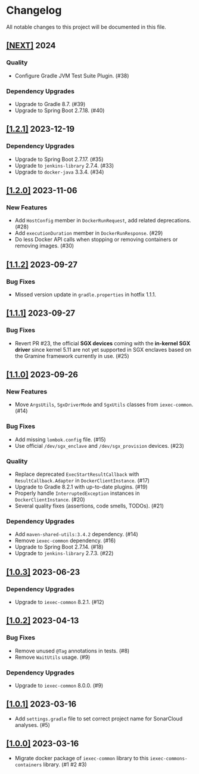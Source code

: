 # Changelog

All notable changes to this project will be documented in this file.

## [[NEXT]](https://github.com/iExecBlockchainComputing/iexec-commons-containers/releases/tag/vNEXT) 2024

### Quality

- Configure Gradle JVM Test Suite Plugin. (#38)

### Dependency Upgrades

- Upgrade to Gradle 8.7. (#39)
- Upgrade to Spring Boot 2.7.18. (#40)

## [[1.2.1]](https://github.com/iExecBlockchainComputing/iexec-commons-containers/releases/tag/v1.2.1) 2023-12-19

### Dependency Upgrades

- Upgrade to Spring Boot 2.7.17. (#35)
- Upgrade to `jenkins-library` 2.7.4. (#33)
- Upgrade to `docker-java` 3.3.4. (#34)

## [[1.2.0]](https://github.com/iExecBlockchainComputing/iexec-commons-containers/releases/tag/v1.2.0) 2023-11-06

### New Features

- Add `HostConfig` member in `DockerRunRequest`, add related deprecations. (#28)
- Add `executionDuration` member in `DockerRunResponse`. (#29)
- Do less Docker API calls when stopping or removing containers or removing images. (#30)

## [[1.1.2]](https://github.com/iExecBlockchainComputing/iexec-commons-containers/releases/tag/v1.1.2) 2023-09-27

### Bug Fixes

- Missed version update in `gradle.properties` in hotfix 1.1.1.

## [[1.1.1]](https://github.com/iExecBlockchainComputing/iexec-commons-containers/releases/tag/v1.1.1) 2023-09-27

### Bug Fixes

- Revert PR #23, the official **SGX devices** coming with the **in-kernel SGX driver** since kernel 5.11
  are not yet supported in SGX enclaves based on the Gramine framework currently in use. (#25)

## [[1.1.0]](https://github.com/iExecBlockchainComputing/iexec-commons-containers/releases/tag/v1.1.0) 2023-09-26

### New Features

- Move `ArgsUtils`, `SgxDriverMode` and `SgxUtils` classes from `iexec-common`. (#14)

### Bug Fixes

- Add missing `lombok.config` file. (#15)
- Use official `/dev/sgx_enclave` and `/dev/sgx_provision` devices. (#23)

### Quality

- Replace deprecated `ExecStartResultCallback` with `ResultCallback.Adapter` in `DockerClientInstance`. (#17)
- Upgrade to Gradle 8.2.1 with up-to-date plugins. (#19)
- Properly handle `InterruptedException` instances in `DockerClientInstance`. (#20)
- Several quality fixes (assertions, code smells, TODOs). (#21)

### Dependency Upgrades

- Add `maven-shared-utils:3.4.2` dependency. (#14)
- Remove `iexec-common` dependency. (#16)
- Upgrade to Spring Boot 2.7.14. (#18)
- Upgrade to `jenkins-library` 2.7.3. (#22)

## [[1.0.3]](https://github.com/iExecBlockchainComputing/iexec-commons-containers/releases/tag/v1.0.3) 2023-06-23

### Dependency Upgrades

- Upgrade to `iexec-common` 8.2.1. (#12)

## [[1.0.2]](https://github.com/iExecBlockchainComputing/iexec-commons-containers/releases/tag/v1.0.2) 2023-04-13

### Bug Fixes

- Remove unused `@Tag` annotations in tests. (#8)
- Remove `WaitUtils` usage. (#9)

### Dependency Upgrades

- Upgrade to `iexec-common` 8.0.0. (#9)

## [[1.0.1]](https://github.com/iExecBlockchainComputing/iexec-commons-containers/releases/tag/v1.0.1) 2023-03-16

- Add `settings.gradle` file to set correct project name for SonarCloud analyses. (#5)

## [[1.0.0]](https://github.com/iExecBlockchainComputing/iexec-commons-containers/releases/tag/v1.0.0) 2023-03-16

- Migrate docker package of `iexec-common` library to this `iexec-commons-containers` library. (#1 #2 #3)
